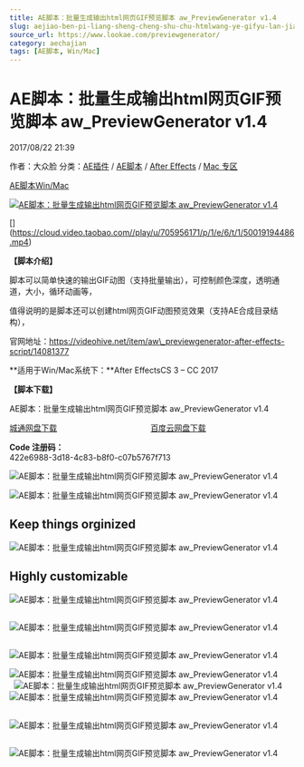 ```yaml
---
title: AE脚本：批量生成输出html网页GIF预览脚本 aw_PreviewGenerator v1.4
slug: aejiao-ben-pi-liang-sheng-cheng-shu-chu-htmlwang-ye-gifyu-lan-jiao-ben-aw-previewgenerator-v1-4
source_url: https://www.lookae.com/previewgenerator/
category: aechajian
tags: [AE脚本, Win/Mac]
---
```

# AE脚本：批量生成输出html网页GIF预览脚本 aw\_PreviewGenerator v1.4

2017/08/22 21:39

作者：大众脸
分类：[AE插件](https://www.lookae.com/after-effects/aechajian/) / [AE脚本](https://www.lookae.com/after-effects/aescripts/) / [After Effects](https://www.lookae.com/after-effects/) / [Mac 专区](https://www.lookae.com/mac-osx/)

[AE脚本](https://www.lookae.com/tag/ae%e8%84%9a%e6%9c%ac/)[Win/Mac](https://www.lookae.com/tag/winmac/)

[![AE脚本：批量生成输出html网页GIF预览脚本 aw_PreviewGenerator v1.4](https://www.lookae.com/wp-content/uploads/2017/08/PreviewGenerator.jpg "AE脚本：批量生成输出html网页GIF预览脚本 aw_PreviewGenerator v1.4-LookAE.com")](https://www.lookae.com/wp-content/uploads/2017/08/PreviewGenerator.jpg)

[﻿[﻿]("https://cloud.video.taobao.com//play/u/705956171/p/1/e/6/t/1/50019194486.mp4)](https://cloud.video.taobao.com//play/u/705956171/p/1/e/6/t/1/50019194486.mp4)

**【脚本介绍】**

脚本可以简单快速的输出GIF动图（支持批量输出），可控制颜色深度，透明通道，大小，循环动画等，

值得说明的是脚本还可以创建html网页GIF动图预览效果（支持AE合成目录结构），

官网地址：https://videohive.net/item/aw\_previewgenerator-after-effects-script/14081377

**适用于Win/Mac系统下：**After EffectsCS 3 – CC 2017

**【脚本下载】**

AE脚本：批量生成输出html网页GIF预览脚本 aw\_PreviewGenerator v1.4

[城通网盘下载](https://www.pipipan.com/fs/680462-216636584)                                          [百度云网盘下载](https://pan.baidu.com/s/1hsMjDD6)

**Code 注册码：**  
422e6988-3d18-4c83-b8f0-c07b5767f713

![AE脚本：批量生成输出html网页GIF预览脚本 aw_PreviewGenerator v1.4](https://camo.envatousercontent.com/fa824a1522c64c0a31e751694b046f4a6c3b4045/687474703a2f2f7370796c6162732e6f72672f686976652f70672f6465736372697074696f6e2f696d6167655f305f302e676966 "AE脚本：批量生成输出html网页GIF预览脚本 aw_PreviewGenerator v1.4-LookAE.com")

![AE脚本：批量生成输出html网页GIF预览脚本 aw_PreviewGenerator v1.4](https://camo.envatousercontent.com/59566ce1703d6604ca4eba271d93208e4760c020/687474703a2f2f7370796c6162732e6f72672f686976652f70672f6465736372697074696f6e2f696d6167655f312e706e67 "AE脚本：批量生成输出html网页GIF预览脚本 aw_PreviewGenerator v1.4-LookAE.com")

## Keep things orginized

![AE脚本：批量生成输出html网页GIF预览脚本 aw_PreviewGenerator v1.4](https://camo.envatousercontent.com/b1fe11a1d58de9df32eb24fff1c4c83622942354/687474703a2f2f7370796c6162732e6f72672f686976652f70672f6465736372697074696f6e2f696d6167655f322e706e67 "AE脚本：批量生成输出html网页GIF预览脚本 aw_PreviewGenerator v1.4-LookAE.com")

## Highly customizable

![AE脚本：批量生成输出html网页GIF预览脚本 aw_PreviewGenerator v1.4](https://camo.envatousercontent.com/693ed3afe6534c7d26224dff0bcbb644de9cf054/687474703a2f2f7370796c6162732e6f72672f686976652f70672f6465736372697074696f6e2f696d6167655f332e706e67 "AE脚本：批量生成输出html网页GIF预览脚本 aw_PreviewGenerator v1.4-LookAE.com")

## 

![AE脚本：批量生成输出html网页GIF预览脚本 aw_PreviewGenerator v1.4](https://camo.envatousercontent.com/17870ca999292b2d2e4ecd6081ba4a2db9e62fc8/687474703a2f2f7370796c6162732e6f72672f686976652f70672f6465736372697074696f6e2f696d6167655f342e706e67 "AE脚本：批量生成输出html网页GIF预览脚本 aw_PreviewGenerator v1.4-LookAE.com")

## 

![AE脚本：批量生成输出html网页GIF预览脚本 aw_PreviewGenerator v1.4](https://camo.envatousercontent.com/d982d6c7b39d407e2e7077b49f79a7e55c20157f/687474703a2f2f7370796c6162732e6f72672f686976652f70672f6465736372697074696f6e2f696d6167655f382e706e67 "AE脚本：批量生成输出html网页GIF预览脚本 aw_PreviewGenerator v1.4-LookAE.com")

![AE脚本：批量生成输出html网页GIF预览脚本 aw_PreviewGenerator v1.4](https://camo.envatousercontent.com/ae76cb77f08870e4c6c5e2de6fcd0ae69bf83bbb/687474703a2f2f7370796c6162732e6f72672f686976652f70672f6465736372697074696f6e2f6769662532306769662e676966 "AE脚本：批量生成输出html网页GIF预览脚本 aw_PreviewGenerator v1.4-LookAE.com")        ![AE脚本：批量生成输出html网页GIF预览脚本 aw_PreviewGenerator v1.4](https://camo.envatousercontent.com/89dde610e670b0411823c43f93c72ed59b458f4d/687474703a2f2f7370796c6162732e6f72672f686976652f70672f6465736372697074696f6e2f6769662d676966253230322e676966 "AE脚本：批量生成输出html网页GIF预览脚本 aw_PreviewGenerator v1.4-LookAE.com")  ![AE脚本：批量生成输出html网页GIF预览脚本 aw_PreviewGenerator v1.4](https://camo.envatousercontent.com/f95a82f9f2b7a689ed829940125747af80dd236d/687474703a2f2f7370796c6162732e6f72672f686976652f70672f6465736372697074696f6e2f696d6167655f392e706e67 "AE脚本：批量生成输出html网页GIF预览脚本 aw_PreviewGenerator v1.4-LookAE.com")

## 

![AE脚本：批量生成输出html网页GIF预览脚本 aw_PreviewGenerator v1.4](https://camo.envatousercontent.com/4ced556601c26190fc5209bb89922ed5639ef466/687474703a2f2f7370796c6162732e6f72672f686976652f70672f6465736372697074696f6e2f696d6167655f355f362e676966 "AE脚本：批量生成输出html网页GIF预览脚本 aw_PreviewGenerator v1.4-LookAE.com")

## 

![AE脚本：批量生成输出html网页GIF预览脚本 aw_PreviewGenerator v1.4](https://camo.envatousercontent.com/8754e76bc0dfe074da2ee94f6f990e3be3207777/687474703a2f2f7370796c6162732e6f72672f686976652f70672f6465736372697074696f6e2f696d6167655f352e706e67 "AE脚本：批量生成输出html网页GIF预览脚本 aw_PreviewGenerator v1.4-LookAE.com")
